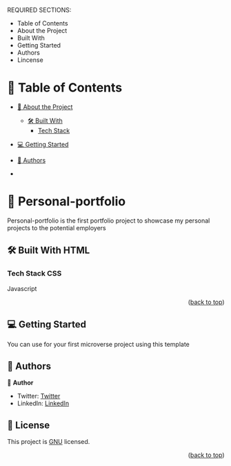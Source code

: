 <a name="readme-top"></a>

REQUIRED SECTIONS:
- Table of Contents
- About the Project
- Built With
- Getting Started
- Authors
- Lincense


<!-- TABLE OF CONTENTS -->

# 📗 Table of Contents

- [📖 About the Project](#about-project)
  - [🛠 Built With](#built-with)
    - [Tech Stack](#tech-stack)
  
- [💻 Getting Started](#getting-started)
- [👥 Authors](#authors)
-
<!-- PROJECT DESCRIPTION -->

# 📖 Personal-portfolio <a name="about-project"></a>


Personal-portfolio is the first portfolio project to showcase my personal projects to the potential employers

## 🛠 Built With <a name="built-with">HTML</a>

### Tech Stack <a name="tech-stack">CSS</a>
<a name="tech-stack">Javascript</a>


<p align="right">(<a href="#readme-top">back to top</a>)</p>



<!-- GETTING STARTED -->

## 💻 Getting Started <a name="getting-started"></a>
You can use for your first microverse project using this template


<!-- AUTHORS -->

## 👥 Authors <a name="authors"></a>

👤 **Author**
- Twitter: [Twitter](https://twitter.com/sawmon34268255)
- LinkedIn: [LinkedIn](https://www.linkedin.com/in/saw-mon-han/)

<!-- LICENSE -->

## 📝 License <a name="license"></a>

This project is [GNU](./LICENSE) licensed.

<p align="right">(<a href="#readme-top">back to top</a>)</p>
